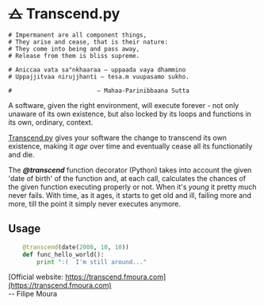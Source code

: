 # <del>&#9651;</del> Transcend.py

    # Impermanent are all component things,
    # They arise and cease, that is their nature:
    # They come into being and pass away,
    # Release from them is bliss supreme.
    
    # Aniccaa vata sa"nkhaaraa — uppaada vaya dhammino
    # Uppajjitvaa nirujjhanti — tesa.m vuupasamo sukho.
    
    #                        — Mahaa-Parinibbaana Sutta


A software, given the right environment, will execute forever - not only unaware of its own existence, but also locked by its loops and functions in its own, ordinary, context.


[Transcend.py](https://github.com/vapordecachoeira/transcend.git) gives your software the change to transcend its own existence, making it _age_ over time and eventually cease all its functionatily and die.


The _**@transcend**_ function decorator (Python) takes into account the given 'date of birth' of the function and, at each call, calculates the chances of the given function executing properly or not. When it's _young_ it pretty much never fails. With time, as it ages, it starts to get old and ill, failing more and more, till the point it simply never executes anymore.


## Usage

~~~python
    @transcend(date(2008, 10, 10))
    def func_hello_world():
        print ":(  I'm still around..."
~~~

[Official website: https://transcend.fmoura.com](https://transcend.fmoura.com)    
-- Filipe Moura
